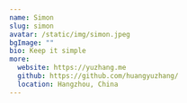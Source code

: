 ```yaml
---
name: Simon
slug: simon
avatar: /static/img/simon.jpeg
bgImage: ""
bio: Keep it simple
more:
  website: https://yuzhang.me
  github: https://github.com/huangyuzhang/
  location: Hangzhou, China
---
```

